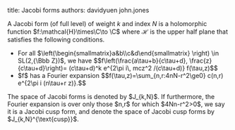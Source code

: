 title: Jacobi forms
authors:
    davidyuen
    john.jones

A Jacobi form (of full level) of weight $k$ and index $N$
is a holomorphic function $f:\mathcal{H}\times\C\to \C$
where $\mathcal{H}$ is the upper half plane that satisfies the following conditions.
<ul>
<li>For all $\left(\begin{smallmatrix}a&b\\c&d\end{smallmatrix}
\right)
\in SL(2,{\Bbb Z})$, we have
$$f\left(\frac{a\tau+b}{c\tau+d}, \frac{z}{c\tau+d}\right)= (c\tau+d)^k e^{2\pi i\, mcz^2 /(c\tau+d)} f(\tau,z)$$
</li>
<li>$f$ has a Fourier expansion
$$f(\tau,z)=\sum_{n,r:4nN-r^2\ge0} c(n,r) e^{2\pi i
(n\tau+r z)}.$$
</li>
</ul>
The space of Jacobi forms is denoted by $J_{k,N}$.
If furthermore, the Fourier expansion is over only those $n,r$
for which $4Nn-r^2>0$,
we say it is a Jacobi cusp form, and denote the space of Jacobi cusp forms by
$J_{k,N}^{\text{cusp}}$.
